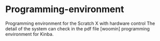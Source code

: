 # Programming-environment
Programming environment for the Scratch X with hardware control
The detail of the system can check in the pdf file [woomin] programming environment for Kinba.
